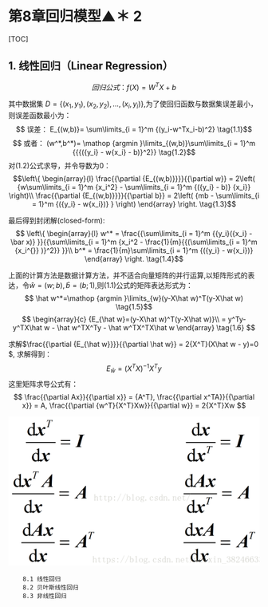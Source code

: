 # 第8章回归模型▲＊	2
        
[TOC]
        
## 1.  线性回归（Linear Regression）

$$ 回归公式：  f(X) = {W^T}X + b  \tag{1.0} $$ 

其中数据集 $D=\{(x_1,y_1),(x_2,y_2),...,(x_i,y_i)\}$,为了使回归函数与数据集误差最小，则误差函数最小为：
$$ 误差： E_{(w,b)}= \sum\limits_{i = 1}^m {(y_i-w^Tx_i-b)^2}  \tag{1.1}$$
$$ 或者： (w^*,b^*)= \mathop {argmin }\limits_{(w,b)}\sum\limits_{i = 1}^m {{{({y_i} - w{x_i} - b)}^2}} \tag{1.2}$$
 对(1.2)公式求导，并令导数为0：
 $$\left\{ \begin{array}{l}
\frac{{\partial {E_{(w,b)}}}}{{\partial w}} = 2\left( {w\sum\limits_{i = 1}^m {x_i^2}  - \sum\limits_{i = 1}^m {({y_i} - b)} {x_i}} \right)\\
\frac{{\partial {E_{(w,b)}}}}{{\partial b}} = 2\left( {mb - \sum\limits_{i = 1}^m {({y_i} - w{x_i})} } \right)
\end{array} \right.  \tag{1.3}$$

最后得到封闭解(closed-form):
$$ \left\{ \begin{array}{l}
w^* = \frac{{\sum\limits_{i = 1}^m {{y_i}({x_i} - \bar x)} }}{{\sum\limits_{i = 1}^m {x_i^2 - \frac{1}{m}{{(\sum\limits_{i = 1}^m {x_i^{}} )}^2}} }}\\
b^* = \frac{1}{m}\sum\limits_{i = 1}^m {({y_i} - w{x_i})} 
\end{array} \right. \tag{1.4}$$



  上面的计算方法是数据计算方法，并不适合向量矩阵的并行运算,以矩阵形式的表达，令$\hat w=(w;b) , \hat b=(b;1)$,则(1.1)公式的矩阵表达形式为：
$$ \hat w^*=\mathop {argmin }\limits_{w}(y-X\hat w)^T(y-X\hat w)    \tag{1.5}$$
$$ \begin{array}{c} {E_{\hat w}=(y-X\hat w)^T(y-X\hat w)}\\
= y^Ty-y^TX\hat w - \hat w^TX^Ty - \hat w^TX^TX\hat w \end{array}  \tag{1.6} $$

求解$\frac{{\partial {E_{\hat w}}}}{{\partial \hat w}} = 2{X^T}(X\hat w - y)=0 $, 求解得到：
$$ {E_{\hat w}=(X^TX)^{-1}X^Ty} \tag{1.7}$$
这里矩阵求导公式有：
$$ \frac{{\partial Ax}}{{\partial x}} = {A^T},  \frac{{\partial x^TA}}{{\partial x}} = A,  \frac{{\partial {w^T}{X^T}Xw}}{{\partial w}} = 2{X^T}Xw  $$


![回归](https://raw.githubusercontent.com/lwglucky/BLOG/master/20190922231135.png)  

        
        8.1	线性回归	 
        8.2	贝叶斯线性回归 	
        8.3	非线性回归